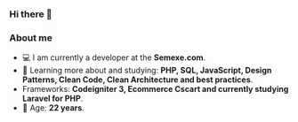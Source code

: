 ### Hi there 👋

<!--
**ThomasMoraes02/ThomasMoraes02** is a ✨ _special_ ✨ repository because its `README.md` (this file) appears on your GitHub profile.
<p align="center">
  <!-- <a href="#">
    <img align="center" width="280" src="signature.png" />
  </a> -->
 <!-- <a href="#">
    <img align="center" width="40%" src="https://github.com/Cahmoraes/Cahmoraes/blob/main/img/programmer.gif" />
  </a>
</p> -->


### About me

- 💻  I am currently a developer at the **Semexe.com**.
- 🌱  Learning more about and studying: **PHP, SQL, JavaScript, Design Patterns, Clean Code, Clean Architecture and best practices**.
-  Frameworks: **Codeigniter 3, Ecommerce Cscart and currently studying Laravel for PHP**.
- 👨‍ Age: **22 years**.

